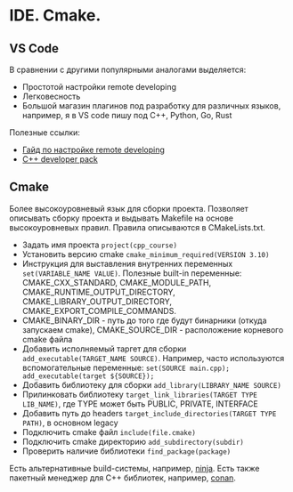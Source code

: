 # IDE. Cmake.

## VS Code

В сравнении с другими популярными аналогами выделяется:
* Простотой настройки remote developing
* Легковесность
* Большой магазин плагинов под разработку для различных языков, например, я в VS code пишу под C++, Python, Go, Rust

Полезные ссылки: 
* [Гайд по настройке remote developing](https://code.visualstudio.com/docs/remote/remote-overview)
* [C++ developer pack](https://marketplace.visualstudio.com/items?itemName=ms-vscode.cpptools-extension-pack)

## Cmake

Более высокоуровневый язык для сборки проекта. Позволяет описывать сборку проекта и выдывать Makefile на основе высокоуровневых правил.
Правила описываются в CMakeLists.txt.

* Задать имя проекта `project(cpp_course)`
* Установить версию cmake `cmake_minimum_required(VERSION 3.10)`
* Инструкция для выставления внутренних переменных `set(VARIABLE_NAME VALUE)`. Полезные built-in переменные: CMAKE_CXX_STANDARD, CMAKE_MODULE_PATH, CMAKE_RUNTIME_OUTPUT_DIRECTORY, CMAKE_LIBRARY_OUTPUT_DIRECTORY, CMAKE_EXPORT_COMPILE_COMMANDS.
* CMAKE_BINARY_DIR - путь до того где будут бинарники (откуда запускаем cmake), CMAKE_SOURCE_DIR - расположение корневого cmake файла
* Добавить исполняемый таргет для сборки `add_executable(TARGET_NAME SOURCE)`. Например, часто используются вспомогательные переменные: `set(SOURCE main.cpp); add_executable(target ${SOURCE});`
* Добавить библиотеку для сборки `add_library(LIBRARY_NAME SOURCE)`
* Прилинковать библиотеку `target_link_libraries(TARGET TYPE LIB_NAME)`, где TYPE может быть PUBLIC, PRIVATE, INTERFACE
* Добавить путь до headers `target_include_directories(TARGET TYPE PATH)`, в основном legacy
* Подключить cmake файл `include(file.cmake)`
* Подключить cmake директорию `add_subdirectory(subdir)`
* Проверить наличие библиотеки `find_package(package)`

Есть альтернативные build-системы, например, [ninja](https://ninja-build.org).
Есть также пакетный менеджер для C++ библиотек, например, [conan](https://conan.io).
